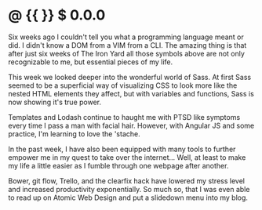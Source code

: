 # @ {{ }} $ 0.0.0

Six weeks ago I couldn't tell you what a programming language meant or did.  I didn't know a DOM from a VIM from a CLI.  The amazing thing is that after just six weeks of The Iron Yard all those symbols above are not only recognizable to me, but essential pieces of my life.

This week we looked deeper into the wonderful world of Sass.  At first Sass seemed to be a superficial way of visualizing CSS to look more like the nested HTML elements they affect, but with variables and functions, Sass is now showing it's true power.

Templates and Lodash continue to haught me with PTSD like symptoms every time I pass a man with facial hair.  However, with Angular JS and some practice, I'm learning to love the 'stache.

In the past week, I have also been equipped with many tools to further empower me in my quest to take over the internet...  Well, at least to make my life a little easier as I fumble through one webpage after another.

Bower, git flow, Trello, and the clearfix hack have lowered my stress level and increased productivity exponentially.  So much so, that I was even able to read up on Atomic Web Design and put a slidedown menu into my blog.
